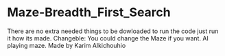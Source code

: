 # Maze-Breadth_First_Search
 There are no extra needed things to be dowloaded to run the code just run it how its made.
 Changeble: You could change the Maze if you want. 
 AI playing maze.
 Made by Karim Alkichouhio
